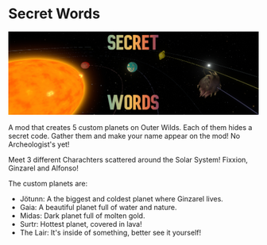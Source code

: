 # Secret Words

![Secret Words Thumbnail](https://github.com/FixxionsLair/Secret-Words/blob/main/Secret%20Words%20Thumbnail.jpg)

A mod that creates 5 custom planets on Outer Wilds. Each of them hides a secret code. Gather them and make your name appear on the mod!
No Archeologist's yet!

Meet 3 different Charachters scattered around the Solar System! Fixxion, Ginzarel and Alfonso!

The custom planets are:
- Jötunn: A the biggest and coldest planet where Ginzarel lives.
- Gaia: A beautiful planet full of water and nature.
- Midas: Dark planet full of molten gold.
- Surtr: Hottest planet, covered in lava!
- The Lair: It's inside of something, better see it yourself!
